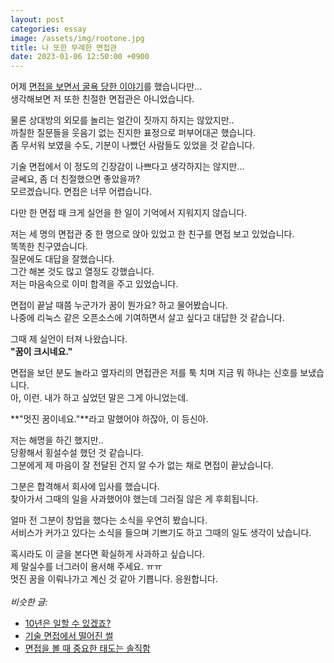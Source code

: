 ```yaml
---
layout: post
categories: essay
image: /assets/img/rootone.jpg
title: 나 또한 무례한 면접관
date: 2023-01-06 12:50:00 +0900
---
```


어제 [면접을 보면서 굴욕 당한 이야기](/essay/2023/01/05/why-async.html)를 했습니다만...  
생각해보면 저 또한 친절한 면접관은 아니었습니다.

물론 상대방의 외모를 놀리는 얼간이 짓까지 하지는 않았지만..  
까칠한 질문들을 웃음기 없는 진지한 표정으로 퍼부어대곤 했습니다.  
좀 무서워 보였을 수도, 기분이 나빴던 사람들도 있었을 것 같습니다.

기술 면접에서 이 정도의 긴장감이 나쁘다고 생각하지는 않지만...  
글쎄요, 좀 더 친절했으면 좋았을까?  
모르겠습니다. 면접은 너무 어렵습니다.

다만 한 면접 때 크게 실언을 한 일이 기억에서 지워지지 않습니다.

저는 세 명의 면접관 중 한 명으로 앉아 있었고 한 친구를 면접 보고 있었습니다.  
똑똑한 친구였습니다.  
질문에도 대답을 잘했습니다.  
그간 해본 것도 많고 열정도 강했습니다.  
저는 마음속으로 이미 합격을 주고 있었습니다.

면접이 끝날 때쯤 누군가가 꿈이 뭔가요? 하고 물어봤습니다.  
나중에 리눅스 같은 오픈소스에 기여하면서 살고 싶다고 대답한 것 같습니다.

그때 제 실언이 터져 나왔습니다.  
**"꿈이 크시네요."**

면접을 보던 분도 놀라고 옆자리의 면접관은 저를 툭 치며 지금 뭐 하냐는 신호를 보냈습니다.  
아, 이런. 내가 하고 싶었던 말은 그게 아니었는데.

**"멋진 꿈이네요."**라고 말했어야 하잖아, 이 등신아.

저는 해명을 하긴 했지만..  
당황해서 횡설수설 했던 것 같습니다.  
그분에게 제 마음이 잘 전달된 건지 알 수가 없는 채로 면접이 끝났습니다.

그분은 합격해서 회사에 입사를 했습니다.  
찾아가서 그때의 일을 사과했어야 했는데 그러질 않은 게 후회됩니다.

얼마 전 그분이 창업을 했다는 소식을 우연히 봤습니다.  
서비스가 커가고 있다는 소식을 들으며 기쁘기도 하고 그때의 일도 생각이 났습니다.

혹시라도 이 글을 본다면 확실하게 사과하고 싶습니다.  
제 말실수를 너그러이 용서해 주세요. ㅠㅠ  
멋진 꿈을 이뤄나가고 계신 것 같아 기쁩니다. 응원합니다.
<br>
<br>
*비슷한 글:*
* [10년은 일할 수 있겠죠?](/essay/2021/08/11/10년은-일할-수-있겠죠.html)
* [기술 면접에서 떨어진 썰](/essay/2023/01/05/why-async.html)
* [면접을 볼 때 중요한 태도는 솔직함](/essay/2023/01/18/important-thing-interviewing.html)